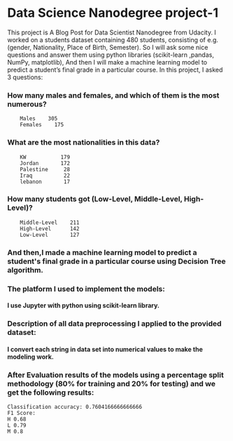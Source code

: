 # Data Science Nanodegree project-1

This project is A Blog Post for Data Scientist Nanodegree from Udacity. I worked on a students dataset containing 480 students, consisting of e.g.(gender, Nationality, Place of Birth, Semester). So I will ask some nice questions and answer them using python libraries (scikit-learn ,pandas, NumPy, matplotlib), And then I will make a machine learning model to predict a student’s final grade in a particular course.
In this project, I asked 3 questions:

### How many males and females, and which of them is the most numerous?
		Males    305
		Females    175
	
### What are the most nationalities in this data?
		KW           179
		Jordan       172
		Palestine     28
		Iraq          22
		lebanon       17
	
### How many students got (Low-Level, Middle-Level, High-Level)?
		Middle-Level    211
		High-Level      142
		Low-Level       127

### And then,I made a machine learning model to predict a student's final grade in a particular course using Decision Tree algorithm.

### The platform I used to implement the models:
#### I use Jupyter with python using scikit-learn library.

### Description of all data preprocessing I applied to the provided dataset:
#### I convert each string in data set into numerical values to make the modeling work.

### After Evaluation results of the models using a percentage split methodology (80% for training and 20% for testing) and we get the following results:
	
	Classification accuracy: 0.7604166666666666
	F1 Score:
	H 0.68
	L 0.79
	M 0.8
